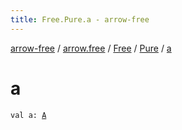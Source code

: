 ```yaml
---
title: Free.Pure.a - arrow-free
---
```


[arrow-free](../../../index.html) / [arrow.free](../../index.html) / [Free](../index.html) / [Pure](index.html) / [a](./a.html)

# a

`val a: `[`A`](index.html#A)